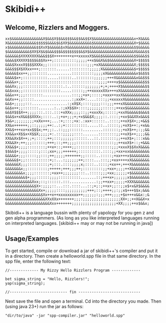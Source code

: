 # Skibidi++
## Welcome, Rizzlers and Moggers.
```
xx$&&&&&&&&&&&&&&X$&&$X$$&&$$$&&$$&&$$X$&&&&&&&&&&&&&&&&&&x+X&&&&
X&&&&&&&&&&&&&$$$$$&&&&$&$XX$&&&&&&&&&&$&&&&&&&&&&&&&&&&&&X+$&&&&
x$&&&&&&&&&&&&$$XxX$&&&&&$xX&&&&&&&&&&$&&&&&&&&&&&&&&&&&&&$$&&&&&
$&&&&&&&&&&$XX$X$&$&&&$$$&$$$$$$$$&$X$&&&&&&&&&&&&&&&&&&&&X&&&&$$
&&&&&&$XXXXXXXX&&&$$$X++++++++x++xxxxxX$&&&$&&&&&&&&&&&&&&$$&&&$$
&&&&$XXXXX$$$$&$$Xx++;::::::::::;;;;;++x$&&X&&$&&&&&&&&&&&X+$$$$$
&&&$XxxxX$$$$XXXx;;::::::::::::::::::;;;+xX&&&&&&&&&&&&&&&X;$$$$$
&&&$$$X$XXxx+++;:::::::......:::::::::;;;;;X&&&&&&&&&&&&&&$+$$$$$
&&&&&$xx++;;:::::::...........::::::::::;;;;xX&&&&&&&&&&&&&x$&$$$
&&&&$x+;:::::::::::.....::::::..::::::::;;;;;;+++X&&&&&&&&&x&&$$$
&&&&x+;;::::::::::::::::::::::::::::::::::;;;;++++x$&&&&&&&&&&$$$
&&&Xx;;;:::::::::::.::::::.:..::::::;;;;;;;+;+;++++X$&&&&&&&&&&$$
&&$xxx;;:::::::::::::::::.....:::::;;++xxxxxXXx+++xX&&&&&&&&&&&&$
&&&x++;;;::::::::.............:::;;+x+;::::;+xxx++xxX&&&&&&&&&&&&
&&Xx++;;:::::.................:;xxX+:....::::;;+xxxxxX&&&&&&&&&&&
&&$+;;;;;:::................:;xX$X;::::;;;;:::;;;+++xX&&&&&&&&&&&
&&$x++;;:::::::.......:..:;xX$$X+::::;;;;;;;:::::;++xx$&&&&&&&&&&
&&$X$$$X++;;;;:::.:::.:::+xXXx;;;;::;;+xxxXx;:::::;+xxX&&&&&$&&&$
$&&$x+xX&&$$XXXx;::::..:;+x+;;;+;+x$&&$X;;;;::.::::;+xx$&&XXx&&&$
X$&+;;;;;;;;;+xXx+++;...:+;:::;+x:.:xx+::::::..::::;++xX$X+;;+&&$
XX&x++++++;;::;;;;;++:..:;+::::::::::.....::..:::::;;+xX$++:;+x&&
XX&$+++xx+xx$$$x;++;;:..::;;;::::::.........:::::::;;+xX$++;:;;&&
XX&&x+X$$x+X$$X;;;;;+:.:::;;;;;::::.......::::::::;;++xX$++;;;;&&
XX&&Xx$X++;;+;::::;++;:::;;;;;;::::::...::.:::::::;;++xX$+;:::x&&
XX&&X+;++;;;::::::;+++;::;++;;;;:::::::::::::::::;;++xxX$+::;+&&&
XX&&$+;;;;::::::::;++x+::;++++;;::::::::::::::::;;;+xxxX$$XxX&&&&
$$&&$+;;;;:::::;:::;xx+;;;++++++;::::::::::.::::;;+xx+xx&&&&&&&&&
&&&&&+;;;:::::;;:::;++;;;;;+++++++;;:::::..:::::;+xx+++x$&&&&&&&&
&&&&&$+;;:::::::::::+;:...:;;;;;;++;::::...:::;;+xx++++xX&&&&&&&&
&&&&&&X;;;:::::::::;+;:::.::::;;;;x;::::..::::;+xx++;+++X&&&&&&&&
&&&&&&&x;;:::::::::;+++++;+++;;;++;:::::::::;;+xx+;;;;++X&&&&&&&&
&&&&&&&&x;;;;:::::::;+xx++;;;;;;;:::..:::::;;;+xx;;;;;;+$&&&&&&&&
&&&&&&&&&$+;;;::::::;;;;::::::::::.......::;+++x+;;;;;;x$&&&&&&&&
&&&&&&&&&&&&Xxx;::;::::::.:::............:;;++xx+;;;;;+XXX&&&&&&&
&&&&&&&&&&&&&$X+:;;;;::...:::.::::...::;+;:;++x+;;::;;x$+x&X$&&&&
&&&&&&&&&&&&&&&Xx+;;;;;::::;;;;;;;;;;+++;::;++++;;:;;x$+++$$x;&&&
&&&&&&&&&&&&&&&&$Xx++x++xxxxxxxxx++;;;;;;:;;;+++;;;;+$x+++x&&x:;&
&&&&&&&&&&&&&&&&&&XXxXXx+++++++;;;:;;;;;;;;;;;;;;;;;XX+;;++X&&X+x
&&&&&&&&&&&&&&&&&&&&Xxx+++++++;;;;;;;;;;;;;;;;;;;;+XX;;;;++x$&&x;
```
Skibidi++ is a language bussin with plenty of yapology for you gen z and gen alpha programmers. (As long as you like interpreted languages running on interpreted languages. [skibidi++ may or may not be running in java])


## Usage/Examples

To get started, compile or download a jar of skibidi++'s compiler and put it in a directory. Then create a helloworld.spp file in that same directory. In the spp file, enter the following text:

```
//------------- My Rizzy Hello Rizzlers Program -------------

bet sigma_string = "Hello, Rizzlers!";
yap(sigma_string);

//-------------------------- fin ----------------------------
```

Next save the file and open a terminal. Cd into the directory you made. Then (using java 23+) run the jar as follows:

```
"dir/to/java" -jar "spp-compiler.jar" "helloworld.spp"
```